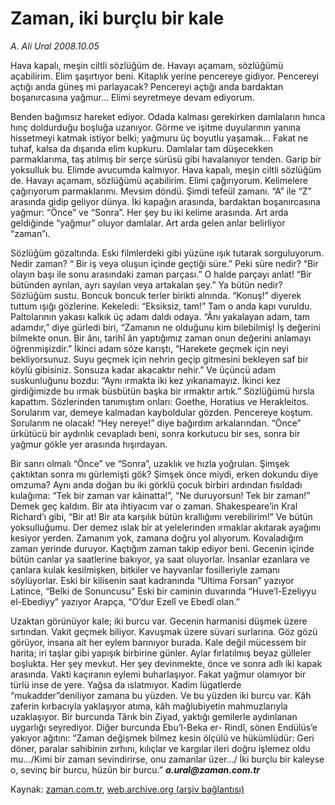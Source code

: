 # Zaman, iki burçlu bir kale

*A. Ali Ural 2008.10.05*

<tr><td class="metin" colspan="2" style="padding-top: 20px; padding-left: 5px; padding-right: 10px;">Hava kapalı, meşin ciltli sözlüğüm de. Havayı açamam, sözlüğümü açabilirim. Elim şaşırtıyor beni. Kitaplık yerine pencereye gidiyor. Pencereyi açtığı anda güneş mi parlayacak? Pencereyi açtığı anda bardaktan boşanırcasına yağmur… Elimi seyretmeye devam ediyorum.</td></tr><tr><td class="metin" colspan="2" style="padding-top: 20px; padding-left: 5px; padding-right: 10px;"><p>Benden bağımsız hareket ediyor. Odada kalması gerekirken damlaların hınca hınç doldurduğu boşluğa uzanıyor. Görme ve işitme duyularının yanına hissetmeyi katmak istiyor belki; yağmuru üç boyutlu yaşamak… Fakat ne tuhaf, kalsa da dışarıda elim kupkuru. Damlalar tam düşecekken parmaklarıma, taş atılmış bir serçe sürüsü gibi havalanıyor tenden. Garip bir yoksulluk bu. Elimde avucumda kalmıyor. Hava kapalı, meşin ciltli sözlüğüm de. Havayı açamam, sözlüğümü açabilirim. Elimi çağırıyorum. Kelimelere çağırıyorum parmaklarımı. Mevsim döndü. Şimdi tefeül zamanı. “A” ile “Z” arasında gidip geliyor dünya. İki kapağın arasında, bardaktan boşanırcasına yağmur: “Önce” ve “Sonra”. Her şey bu iki kelime arasında. Art arda geldiğinde “yağmur” oluyor damlalar. Art arda gelen anlar belirliyor “zaman”ı.
<p>Sözlüğüm gözaltında. Eski filmlerdeki gibi yüzüne ışık tutarak sorguluyorum. Nedir zaman? “ Bir iş veya oluşun içinde geçtiği süre.” Peki süre nedir? “Bir olayın başı ile sonu arasındaki zaman parçası.” O halde parçayı anlat! “Bir bütünden ayrılan, ayrı sayılan veya artakalan şey.” Ya bütün nedir? Sözlüğüm sustu. Boncuk boncuk terler birikti alnında. “Konuş!” diyerek tuttum ışığı gözlerine. Kekeledi: “Eksiksiz, tam!” Tam o anda kapı vuruldu. Paltolarının yakası kalkık üç adam daldı odaya.  “Ânı yakalayan adam, tam adamdır,” diye gürledi biri, “Zamanın ne olduğunu kim bilebilmiş! İş değerini bilmekte onun. Bir ânı, tarihî ân yaptığımız zaman onun değerini anlamayı öğrenmişizdir.” İkinci adam söze karıştı, “Harekete geçmek için neyi bekliyorsunuz. Suyu geçmek için nehrin geçip gitmesini bekleyen saf bir köylü gibisiniz. Sonsuza kadar akacaktır nehir.” Ve üçüncü adam suskunluğunu bozdu: “Aynı ırmakta iki kez yıkanamayız. İkinci kez girdiğimizde bu ırmak büsbütün başka bir ırmaktır artık.” Sözlüğümü hırsla kapattım. Sözlerinden tanımıştım onları: Goethe, Horatius ve Herakleitos. Sorularım var, demeye kalmadan kayboldular gözden. Pencereye koştum. Sorularım ne olacak! “Hey nereye!” diye bağırdım arkalarından. “Önce” ürkütücü bir aydınlık cevapladı beni, sonra korkutucu bir ses, sonra bir yağmur gökle yer arasında hışırdayan.
<p>Bir sanrı olmalı “Önce” ve “Sonra”, uzaklık ve hızla yoğrulan. Şimşek çaktıktan sonra mı gürlemişti gök? Şimşek önce miydi, erken dokundu diye omzuma? Aynı anda doğan bu iki görklü çocuk birbiri ardından fısıldadı kulağıma: “Tek bir zaman var kâinatta!”, “Ne duruyorsun! Tek bir zaman!” Demek geç kaldım. Bir ata ihtiyacım var o zaman. Shakespeare’in Kral Richard’ı gibi, “Bir at! Bir ata karşılık bütün krallığımı verebilirim!” Ve bütün yoksulluğumu. Der demez ıslak bir at yelelerinden ırmaklar akıtarak ayağımı kesiyor yerden. Zamanım yok, zamana doğru yol alıyorum. Kovaladığım zaman yerinde duruyor. Kaçtığım zaman takip ediyor beni. Gecenin içinde bütün canlar ya saatlerine bakıyor, ya saat oluyorlar. İnsanlar ezanlara ve çanlara kulak kesilmişken, bitkiler ve hayvanlar fosilleriyle zamanı söylüyorlar. Eski bir kilisenin saat kadranında “Ultima Forsan” yazıyor Latince, “Belki de Sonuncusu” Eski bir caminin duvarında “Huve’l-Ezeliyyu el-Ebediyy” yazıyor Arapça, “O’dur Ezelî ve Ebedî olan.”
<p>Uzaktan görünüyor kale; iki burcu var. Gecenin harmanisi düşmek üzere sırtından. Vakit geçmek biliyor. Kavuşmak üzere süvari surlarına. Göz gözü görüyor, insana ait her eylem barınıyor burada. Kale değil mücessem bir harita; iri taşlar gibi yapışık birbirine günler. Aylar fırlatılmış beyaz gülleler boşlukta.  Her şey mevkut. Her şey devinmekte, önce ve sonra adlı iki kapak arasında. Vakti kaçıranın eylemi buharlaşıyor. Fakat yağmur olamıyor bir türlü inse de yere. Yağsa da ıslatmıyor. Kadim lügatlerde “mukadder”deniliyor zamana bu yüzden. Ve bu yüzden iki burcu var. Kâh zaferin kırbacıyla yaklaşıyor atıma, kâh mağlubiyetin mahmuzlarıyla uzaklaşıyor. Bir burcunda Târık bin Ziyad, yaktığı gemilerle aydınlanan uygarlığı seyrediyor. Diğer burcunda Ebu’l-Beka er- Rindî, sönen Endülüs’e yakıyor ağıtını: “Zaman değişmek bilmez kesin ölçülü ve hükümlüdür: Geri döner, paralar sahibinin zırhını, kılıçlar ve kargılar iIeri doğru işlemez oldu mu…/Kimi bir zaman sevindirirse, onu zamanlar üzer…/ İki burçlu bir kaleyse o, sevinç bir burcu, hüzün bir burcu.”  <i><b>a.ural@zaman.com.tr</b></i><br/></p></p></p></p></td></tr>

Kaynak: [zaman.com.tr](http://zaman.com.tr/yazar.do?yazino=788932), [web.archive.org (arşiv bağlantısı)](http://web.archive.org/web/20090515234315/http://www.zaman.com.tr:80/yazar.do?yazino=788932)
